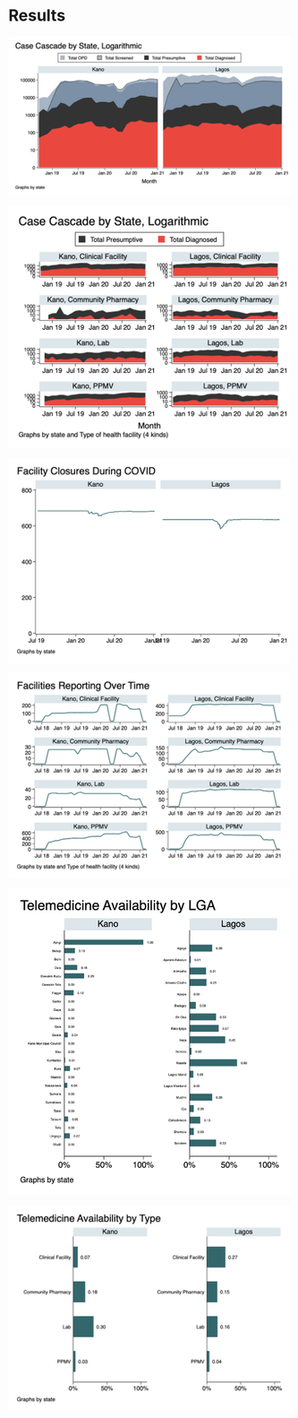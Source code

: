 # Results

![](state.png)

![](cascade-type.png)

![](closures.png)

![](reporting.png)

![](telemedicine.png)

![](telemedicine2.png)
